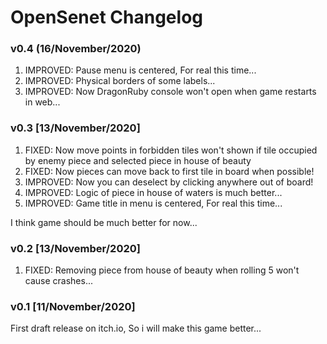 # OpenSenet Changelog

### v0.4 (16/November/2020)

1. IMPROVED: Pause menu is centered, For real this time...
2. IMPROVED: Physical borders of some labels...
3. IMPROVED: Now DragonRuby console won't open when game restarts in web...

### v0.3 [13/November/2020]

1. FIXED: Now move points in forbidden tiles won't shown if tile occupied by enemy piece and selected piece in house of beauty
2. FIXED: Now pieces can move back to first tile in board when possible!
3. IMPROVED: Now you can deselect by clicking anywhere out of board!
4. IMPROVED: Logic of piece in house of waters is much better...
5. IMPROVED: Game title in menu is centered, For real this time...

I think game should be much better for now...

### v0.2 [13/November/2020]

1. FIXED: Removing piece from house of beauty when rolling 5 won't cause crashes...

### v0.1 [11/November/2020]

First draft release on itch.io, So i will make this game better...